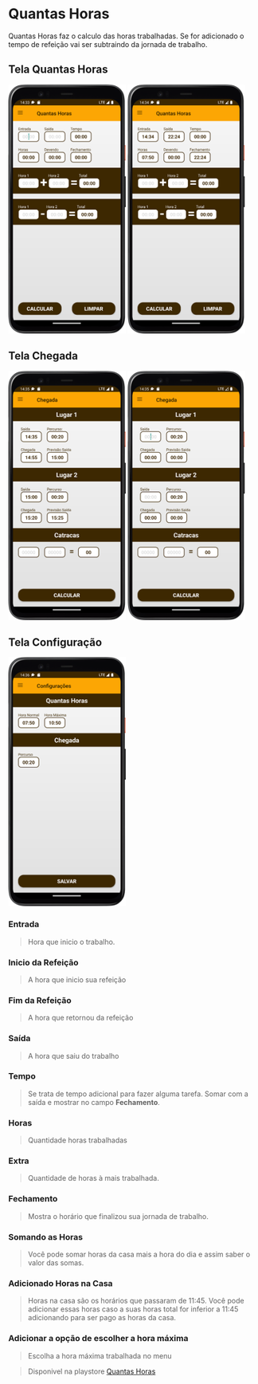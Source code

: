 # Quantas Horas

Quantas Horas faz o calculo das horas trabalhadas.
Se for adicionado o tempo de refeição vai ser subtraindo da jornada de trabalho.

<div>
<h2>Tela Quantas Horas</h2>
<img src="https://github.com/elderbr/assets/blob/main/quantashoras/cel_quantasHoras_01.png?raw=true" alt="Texto alternativo" height="500px"/>  
<img src="https://github.com/elderbr/assets/blob/main/quantashoras/cel_quantasHoras_02.png?raw=true" alt="Texto alternativo" height="500px"/> 

<h2>Tela Chegada</h2>
<img src="https://github.com/elderbr/assets/blob/main/quantashoras/cel_chegada_02.png?raw=true" alt="Texto alternativo" height="500px"/>  
<img src="https://github.com/elderbr/assets/blob/main/quantashoras/cel_chegada_01.png?raw=true" alt="Texto alternativo" height="500px"/>

<h2>Tela Configuração</h2>
<img src="https://github.com/elderbr/assets/blob/main/quantashoras/cel_config_01.png?raw=true" alt="Texto alternativo" height="500px" margin-left="20px" />
</div>

### Entrada

> Hora que inicio o trabalho.

### Inicio da Refeição

> A hora que inicio sua refeição

### Fim da Refeição

> A hora que retornou da refeição

### Saída

> A hora que saiu do trabalho

### Tempo

> Se trata de tempo adicional para fazer alguma tarefa.
> Somar com a saída e mostrar no campo **Fechamento**.

### Horas

> Quantidade horas trabalhadas

### Extra

> Quantidade de horas à mais trabalhada.

### Fechamento

> Mostra o horário que finalizou sua jornada de trabalho.

### Somando as Horas

> Você pode somar horas da casa mais a hora do dia e assim saber o valor das somas.

### Adicionado **Horas na Casa**

> Horas na casa são os horários que passaram de 11:45. Você pode adicionar essas horas caso a suas
> horas total for inferior a 11:45 adicionando para ser pago as horas da casa.

### Adicionar a opção de escolher a hora máxima ###

> Escolha a hora máxima trabalhada no menu

> Disponivel na
> playstore [Quantas Horas](https://play.google.com/store/apps/details?id=br.com.android.elderbr.quantashoras)